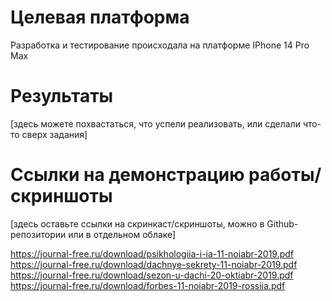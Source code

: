 # Целевая платформа

Разработка и тестирование происходала на платформе IPhone 14 Pro Max

# Результаты

[здесь можете похвастаться, что успели реализовать, или сделали что-то сверх задания]

# Ссылки на демонстрацию работы/скриншоты

[здесь оставьте ссылки на скринкаст/скриншоты, можно в Github-репозитории или в отдельном облаке]


https://journal-free.ru/download/psikhologiia-i-ia-11-noiabr-2019.pdf
https://journal-free.ru/download/dachnye-sekrety-11-noiabr-2019.pdf
https://journal-free.ru/download/sezon-u-dachi-20-oktiabr-2019.pdf
https://journal-free.ru/download/forbes-11-noiabr-2019-rossiia.pdf